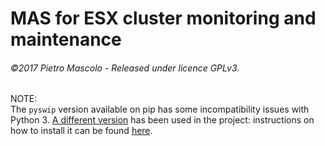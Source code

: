 # MAS for ESX cluster monitoring and maintenance
###### ©2017 Pietro Mascolo - Released under licence GPLv3.


NOTE:  
The `pyswip` version available on pip has some incompatibility issues with Python 3.
[A different version][2] has been used in the project: instructions on how to install it can be found [here][1].



[1]: https://github.com/yuce/pyswip/blob/master/INSTALL.md
[2]: https://github.com/yuce/pyswip